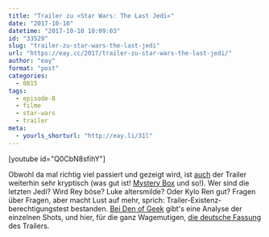 ```yaml
---
title: "Trailer zu »Star Wars: The Last Jedi«"
date: "2017-10-10"
datetime: "2017-10-10 10:09:03"
id: "33529"
slug: "trailer-zu-star-wars-the-last-jedi"
url: "https://eay.cc/2017/trailer-zu-star-wars-the-last-jedi/"
author: "eay"
format: "post"
categories:
  - 0815
tags:
  - episode-8
  - filme
  - star-wars
  - trailer
meta:
  - yourls_shorturl: "http://eay.li/31l"
---
```


\[youtube id="Q0CbN8sfihY"\]

Obwohl da mal richtig viel passiert und gezeigt wird, ist [auch](https://eay.cc/2017/teaser-zu-star-wars-the-last-jedi/) der Trailer weiterhin sehr kryptisch (was gut ist! [Mystery Box](https://eay.cc/2008/die-zauberkiste-des-jj-abrams/) und so!). Wer sind die letzten Jedi? Wird Rey böse? Luke altersmilde? Oder Kylo Ren gut? Fragen über Fragen, aber macht Lust auf mehr, sprich: Trailer-Existenz­berechtigungs­test bestanden. [Bei Den of Geek](http://www.denofgeek.com/us/movies/star-wars/268122/star-wars-the-last-jedi-new-trailer-breakdown-analysis) gibt's eine Analyse der einzelnen Shots, und hier, für die ganz Wagemutigen, [die deutsche Fassung](https://www.youtube.com/watch?v=gDzBVN4H2p0) des Trailers.
